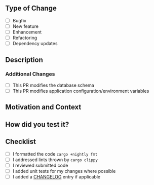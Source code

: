 ## Type of Change
<!-- Put an `x` in the boxes that apply -->

- [ ] Bugfix
- [ ] New feature
- [ ] Enhancement
- [ ] Refactoring
- [ ] Dependency updates

## Description
<!-- Describe your changes in detail -->


### Additional Changes

- [ ] This PR modifies the database schema
- [ ] This PR modifies application configuration/environment variables

<!-- 
Provide links to the files with corresponding changes.

Following are the paths where you can find config files:
1. `config`
2. `crates/router/src/configs`
3. `loadtest/config`
-->


## Motivation and Context
<!--
Why is this change required? What problem does it solve?
If it fixes an open issue, please link to the issue here.

If you don't have an issue, we'd recommend starting with one first so the PR
can focus on the implementation (unless its an obvious bug or documentation fix
that will have little conversation).
-->


## How did you test it?
<!--
Did you write an integration/unit/API test to verify the code changes?
Or did you test this change manually (provide relevant screenshots)?
-->


## Checklist
<!-- Put an `x` in the boxes that apply -->

- [ ] I formatted the code `cargo +nightly fmt`
- [ ] I addressed lints thrown by `cargo clippy`
- [ ] I reviewed submitted code
- [ ] I added unit tests for my changes where possible
- [ ] I added a [CHANGELOG](/CHANGELOG.md) entry if applicable

